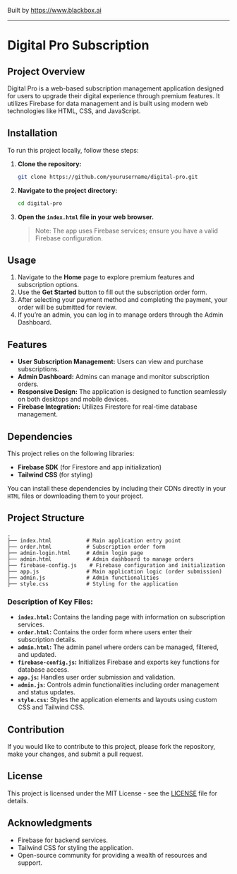 
Built by https://www.blackbox.ai

---

# Digital Pro Subscription

## Project Overview
Digital Pro is a web-based subscription management application designed for users to upgrade their digital experience through premium features. It utilizes Firebase for data management and is built using modern web technologies like HTML, CSS, and JavaScript.

## Installation
To run this project locally, follow these steps:

1. **Clone the repository:**
   ```bash
   git clone https://github.com/yourusername/digital-pro.git
   ```
   
2. **Navigate to the project directory:**
   ```bash
   cd digital-pro
   ```

3. **Open the `index.html` file in your web browser.**

   > Note: The app uses Firebase services; ensure you have a valid Firebase configuration.

## Usage
1. Navigate to the **Home** page to explore premium features and subscription options.
2. Use the **Get Started** button to fill out the subscription order form.
3. After selecting your payment method and completing the payment, your order will be submitted for review.
4. If you’re an admin, you can log in to manage orders through the Admin Dashboard.

## Features
- **User Subscription Management:** Users can view and purchase subscriptions.
- **Admin Dashboard:** Admins can manage and monitor subscription orders.
- **Responsive Design:** The application is designed to function seamlessly on both desktops and mobile devices.
- **Firebase Integration:** Utilizes Firestore for real-time database management.

## Dependencies
This project relies on the following libraries:
- **Firebase SDK** (for Firestore and app initialization)
- **Tailwind CSS** (for styling)

You can install these dependencies by including their CDNs directly in your `HTML` files or downloading them to your project.

## Project Structure
```plaintext
.
├── index.html           # Main application entry point
├── order.html           # Subscription order form
├── admin-login.html     # Admin login page
├── admin.html           # Admin dashboard to manage orders
├── firebase-config.js    # Firebase configuration and initialization
├── app.js               # Main application logic (order submission)
├── admin.js             # Admin functionalities
├── style.css            # Styling for the application
```

### Description of Key Files:
- **`index.html`:** Contains the landing page with information on subscription services.
- **`order.html`:** Contains the order form where users enter their subscription details.
- **`admin.html`:** The admin panel where orders can be managed, filtered, and updated.
- **`firebase-config.js`:** Initializes Firebase and exports key functions for database access.
- **`app.js`:** Handles user order submission and validation.
- **`admin.js`:** Controls admin functionalities including order management and status updates.
- **`style.css`:** Styles the application elements and layouts using custom CSS and Tailwind CSS.

## Contribution
If you would like to contribute to this project, please fork the repository, make your changes, and submit a pull request.

## License
This project is licensed under the MIT License - see the [LICENSE](LICENSE) file for details.

## Acknowledgments
- Firebase for backend services.
- Tailwind CSS for styling the application.
- Open-source community for providing a wealth of resources and support.